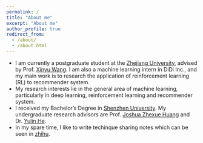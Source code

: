 ```yaml
---
permalink: /
title: "About me"
excerpt: "About me"
author_profile: true
redirect_from: 
  - /about/
  - /about.html
---
```


* I am currently a postgraduate student at the [Zhejiang University](<https://www.zju.edu.cn/english/>), advised by Prof. [Xinyu Wang](<https://person.zju.edu.cn/en/wangxinyu_en#0>). I am also a machine learning intern in DiDi Inc., and my main work is to research the application of reinforcement learning (RL) to recommender system.
* My research interests lie in the general area of machine learning, particularly in deep learning, reinforcement learning and recommender system.
* I received my Bachelor’s Degree in [Shenzhen University](<https://en.szu.edu.cn/>). My undergraduate research advisors are Prof. [Joshua Zhexue Huang](<https://ieeexplore.ieee.org/author/37081979900>) and Dr. [Yulin He](<https://ieeexplore.ieee.org/author/37085882087>).
* In my spare time, I like to write techinque sharing notes which can be seen in [zhihu](<https://www.zhihu.com/people/lin-lin-lin-zhu-75/posts>).

